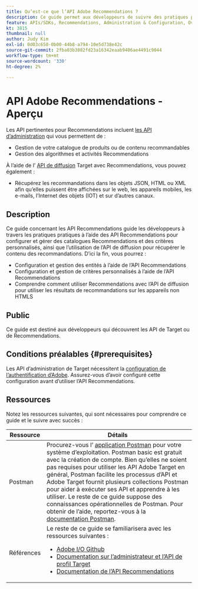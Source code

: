 ```yaml
---
title: Qu’est-ce que l’API Adobe Recommendations ?
description: Ce guide permet aux développeurs de suivre des pratiques pratiques pratiques à l’aide des API Recommendations d’Adobe Target pour configurer et gérer des catalogues Recommendations et des critères personnalisés, ainsi que d’utiliser l’API de diffusion pour récupérer le contenu des recommandations.
feature: APIs/SDKs, Recommendations, Administration & Configuration, Overview
kt: 3815
thumbnail: null
author: Judy Kim
exl-id: 0d03c650-0b00-44b8-a794-10e5d738e42c
source-git-commit: 2fba03b3882fd23a16342eaab9406ae4491c9044
workflow-type: tm+mt
source-wordcount: '330'
ht-degree: 2%

---
```


# API Adobe Recommendations - Aperçu

Les API pertinentes pour Recommendations incluent [les API d’administration](../../before-administer/target-api-overview.md) qui vous permettent de :

* Gestion de votre catalogue de produits ou de contenu recommandables
* Gestion des algorithmes et activités Recommendations

À l’aide de l’ [API de diffusion](../../implement/delivery-api/overview.md) Target avec Recommendations, vous pouvez également :

* Récupérez les recommandations dans les objets JSON, HTML ou XML afin qu’elles puissent être affichées sur le web, les appareils mobiles, les e-mails, l’Internet des objets (IOT) et sur d’autres canaux.

## Description

Ce guide concernant les API Recommendations guide les développeurs à travers les pratiques pratiques à l’aide des API Recommendations pour configurer et gérer des catalogues Recommendations et des critères personnalisés, ainsi que l’utilisation de l’API de diffusion pour récupérer le contenu des recommandations. D’ici la fin, vous pourrez :

* Configuration et gestion des entités à l’aide de l’API Recommendations
* Configuration et gestion de critères personnalisés à l’aide de l’API Recommendations
* Comprendre comment utiliser Recommendations avec l’API de diffusion pour utiliser les résultats de recommandations sur les appareils non HTMLS

## Public

Ce guide est destiné aux développeurs qui découvrent les API de Target ou de Recommendations.

## Conditions préalables {#prerequisites}

Les API d’administration de Target nécessitent la [configuration de l’authentification d’Adobe](../configure-authentication.md). Assurez-vous d’avoir configuré cette configuration avant d’utiliser l’API Recommendations.

## Ressources

Notez les ressources suivantes, qui sont nécessaires pour comprendre ce guide et le suivre avec succès :

| Ressource | Détails |
| --- | --- |
| Postman | Procurez-vous l’ [application Postman](https://www.postman.com/downloads/) pour votre système d’exploitation. Postman basic est gratuit avec la création de compte. Bien qu’elles ne soient pas requises pour utiliser les API Adobe Target en général, Postman facilite les processus d’API et Adobe Target fournit plusieurs collections Postman pour aider à exécuter ses API et apprendre à les utiliser. Le reste de ce guide suppose des connaissances opérationnelles de Postman. Pour obtenir de l’aide, reportez-vous à la [documentation Postman](https://learning.getpostman.com/). |
| Références | Le reste de ce guide se familiarisera avec les ressources suivantes :<UL><li>[Adobe I/O Github](https://github.com/adobeio)</li><li>[ Documentation sur l’administrateur et l’API de profil Target ](../../administer/admin-api/admin-api-overview-new.md)</li><li>[Documentation de l’API Recommendations](https://developer.adobe.com/target/administer/recommendations-api/)</li></UL> |
